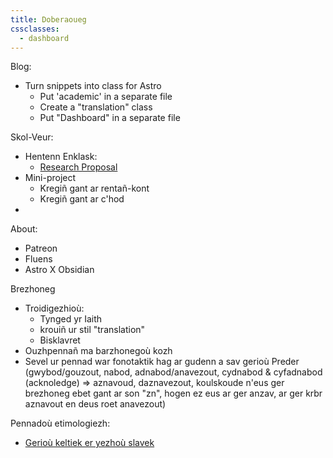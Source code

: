 ```yaml
---
title: Doberaoueg
cssclasses:
  - dashboard
---
```


Blog:
- Turn snippets into class for Astro
	- Put 'academic' in a separate file
	- Create a "translation" class
	- Put "Dashboard" in a separate file

Skol-Veur:
- Hentenn Enklask:
	- [Research Proposal](posts/research-proposal)
- Mini-project
	- Kregiñ gant ar rentañ-kont
	- Kregiñ gant ar c'hod
- 

About:
- Patreon
- Fluens
- Astro X Obsidian

Brezhoneg
- Troidigezhioù:
	- Tynged yr Iaith
	- krouiñ ur stil "translation"
	- Bisklavret
- Ouzhpennañ ma barzhonegoù kozh
- Sevel ur pennad war fonotaktik hag ar gudenn a sav gerioù Preder (gwybod/gouzout, nabod, adnabod/anavezout, cydnabod & cyfadnabod (acknoledge) => aznavoud, daznavezout, koulskoude n'eus ger brezhoneg ebet gant ar son "zn", hogen ez eus ar ger anzav, ar ger krbr aznavout en deus roet anavezout)

Pennadoù etimologiezh:
- [Gerioù keltiek er yezhoù slavek](posts/kelto-slavek.md)



